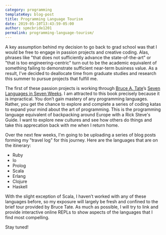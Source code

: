```yaml
---
category: programming
templateKey: blog-post
title: Programming Language Tourism
date: 2019-05-10T13:43:59-05:00 
author: spmcbride1201
permalink: programming-language-tourism/
---
```

A key assumption behind my decision to go back to grad school was that I would be free to engage in passion projects and creative coding. Alas, phrases like "that does not sufficiently advance the state-of-the-art" or "that is too engineering-centric" turn out to be the academic equivalent of something failing to demonstrate sufficient near-term business value. As a result, I've decided to deallocate time from graduate studies and research this summer to pursue projects that fulfill me.

The first of these passion projects is working through [Bruce A. Tate](https://twitter.com/redrapids)’s [Seven Languages in Seven Weeks](https://pragprog.com/book/btlang/seven-languages-in-seven-weeks). I am attracted to this book precisely because it is impractical. You don’t gain mastery of any programming languages. Rather, you get the chance to explore and complete a series of coding katas to expand your mind about the art of programming. This is the programming language equivalent of backpacking around Europe with a Rick Steve's Guide. I want to explore new cultures and see how others do things and take this apprecation back with me when I return home.

Over the next few weeks, I'm going to be uploading a series of blog posts forming my "travel log" for this journey. Here are the languages that are on the itinerary:
* Ruby
* Io
* Prolog
* Scala
* Erlang
* Clojure
* Haskell

With the slight exception of Scala, I haven’t worked with any of these languages before, so my exposure will largely be fresh and confined to the brief tour provided by Bruce Tate. As much as possible, I will try to link and provide interactive online REPLs to show aspects of the languages that I find most compelling.

Stay tuned!